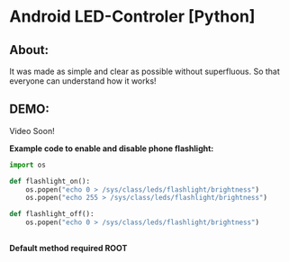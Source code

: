 # Android LED-Controler [Python] 

## About:
It was made as simple and clear as possible without superfluous. So that everyone can understand how it works!

## DEMO:
Video Soon!

**Example code to enable and disable phone flashlight:**
```python
import os

def flashlight_on():
    os.popen("echo 0 > /sys/class/leds/flashlight/brightness")
    os.popen("echo 255 > /sys/class/leds/flashlight/brightness")

def flashlight_off():
    os.popen("echo 0 > /sys/class/leds/flashlight/brightness")
    
```
**Default method required ROOT**
